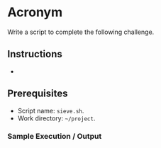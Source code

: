 # Acronym

Write a script to complete the following challenge.

## Instructions

- 

## Prerequisites

- Script name: `sieve.sh`.
- Work directory: `~/project`.

### Sample Execution / Output
